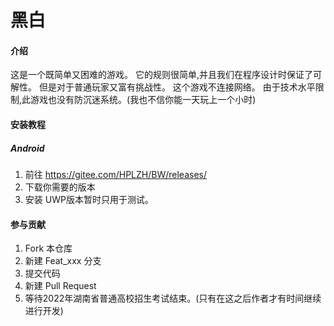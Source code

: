# 黑白

#### 介绍
这是一个既简单又困难的游戏。
它的规则很简单,并且我们在程序设计时保证了可解性。
但是对于普通玩家又富有挑战性。
这个游戏不连接网络。
由于技术水平限制,此游戏也没有防沉迷系统。(我也不信你能一天玩上一个小时)

#### 安装教程

##### Android
1.  前往 https://gitee.com/HPLZH/BW/releases/
2.  下载你需要的版本
3.  安装
UWP版本暂时只用于测试。

#### 参与贡献

1.  Fork 本仓库
2.  新建 Feat_xxx 分支
3.  提交代码
4.  新建 Pull Request
5.  等待2022年湖南省普通高校招生考试结束。(只有在这之后作者才有时间继续进行开发)